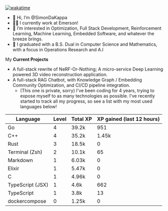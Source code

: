 
[![wakatime](https://wakatime.com/badge/user/50e6c678-94a9-4739-af51-360aeb113c51.svg)](https://wakatime.com/@50e6c678-94a9-4739-af51-360aeb113c51)

- 👋 Hi, I’m @SimonDaKappa
- 🧑‍💼 I currently work at Emerson!
- 👀 I’m interested in Optimization, Full Stack Development, Reinforcement Learning, Machine Learning, Embedded Software, and whatever the breeze brings.
- 🌱 I graduated with a B.S. Dual in Computer Science and Mathematics, with a focus in Operations Research and A.I

My **Current Projects** 
- A full-stack rewrite of NeRF-Or-Nothing; A micro-service Deep Learning powered 3D video reconstruction application.
- A full-stack RAG Chatbot, with Knowledge Graph / Embedding Community Optimization, and CI/CD pipeline integration.
  - (This one is private, sorry)
I've been coding for 4 years, trying to expose myself to as many technologies as possible. I've recently started to track all my progress, so see
a list with my most used languages below!

| Language | Level | Total XP | XP gained (last 12 hours) |
| --- | --- | --- | --- |
| Go | 4 | 39.2k | 951 |
| C++ | 4 | 35.2k | 1.45k |
| Rust | 3 | 18.5k | 0 |
| Terminal (Zsh) | 2 | 10.1k | 65 |
| Markdown | 1 | 6.03k | 0 |
| Elixir | 1 | 5.47k | 0 |
| C | 1 | 4.96k | 0 |
| TypeScript (JSX) | 1 | 4.6k | 662 |
| TypeScript | 1 | 3.8k | 13 |
| dockercompose | 0 | 1.25k | 0 |